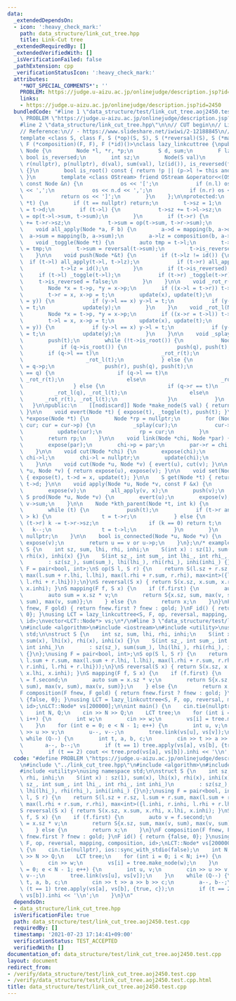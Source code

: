 ```yaml
---
data:
  _extendedDependsOn:
  - icon: ':heavy_check_mark:'
    path: data_structure/link_cut_tree.hpp
    title: Link-Cut tree
  _extendedRequiredBy: []
  _extendedVerifiedWith: []
  _isVerificationFailed: false
  _pathExtension: cpp
  _verificationStatusIcon: ':heavy_check_mark:'
  attributes:
    '*NOT_SPECIAL_COMMENTS*': ''
    PROBLEM: https://judge.u-aizu.ac.jp/onlinejudge/description.jsp?id=2450
    links:
    - https://judge.u-aizu.ac.jp/onlinejudge/description.jsp?id=2450
  bundledCode: "#line 1 \"data_structure/test/link_cut_tree.aoj2450.test.cpp\"\n#define\
    \ PROBLEM \"https://judge.u-aizu.ac.jp/onlinejudge/description.jsp?id=2450\"\n\
    #line 2 \"data_structure/link_cut_tree.hpp\"\n\n// CUT begin\n// Link-Cut Tree\n\
    // Reference:\n// - https://www.slideshare.net/iwiwi/2-12188845\n// - https://ei1333.github.io/library/structure/lct/link-cut-tree-lazy-path.cpp\n\
    template <class S, class F, S (*op)(S, S), S (*reversal)(S), S (*mapping)(F, S),\
    \ F (*composition)(F, F), F (*id)()>\nclass lazy_linkcuttree {\npublic:\n    struct\
    \ Node {\n        Node *l, *r, *p;\n        S d, sum;\n        F lz;\n       \
    \ bool is_reversed;\n        int sz;\n        Node(S val)\n            : l(nullptr),\
    \ r(nullptr), p(nullptr), d(val), sum(val), lz(id()), is_reversed(false), sz(1)\
    \ {}\n        bool is_root() const { return !p || (p->l != this and p->r != this);\
    \ }\n        template <class OStream> friend OStream &operator<<(OStream &os,\
    \ const Node &n) {\n            os << '[';\n            if (n.l) os << *(n.l)\
    \ << ',';\n            os << n.d << ',';\n            if (n.r) os << *(n.r);\n\
    \            return os << ']';\n        }\n    };\n\nprotected:\n    void update(Node\
    \ *t) {\n        if (t == nullptr) return;\n        t->sz = 1;\n        t->sum\
    \ = t->d;\n        if (t->l) {\n            t->sz += t->l->sz;\n            t->sum\
    \ = op(t->l->sum, t->sum);\n        }\n        if (t->r) {\n            t->sz\
    \ += t->r->sz;\n            t->sum = op(t->sum, t->r->sum);\n        }\n    }\n\
    \    void all_apply(Node *a, F b) {\n        a->d = mapping(b, a->d);\n      \
    \  a->sum = mapping(b, a->sum);\n        a->lz = composition(b, a->lz);\n    }\n\
    \    void _toggle(Node *t) {\n        auto tmp = t->l;\n        t->l = t->r, t->r\
    \ = tmp;\n        t->sum = reversal(t->sum);\n        t->is_reversed ^= true;\n\
    \    }\n\n    void push(Node *&t) {\n        if (t->lz != id()) {\n          \
    \  if (t->l) all_apply(t->l, t->lz);\n            if (t->r) all_apply(t->r, t->lz);\n\
    \            t->lz = id();\n        }\n        if (t->is_reversed) {\n       \
    \     if (t->l) _toggle(t->l);\n            if (t->r) _toggle(t->r);\n       \
    \     t->is_reversed = false;\n        }\n    }\n\n    void _rot_r(Node *t) {\n\
    \        Node *x = t->p, *y = x->p;\n        if ((x->l = t->r)) t->r->p = x;\n\
    \        t->r = x, x->p = t;\n        update(x), update(t);\n        if ((t->p\
    \ = y)) {\n            if (y->l == x) y->l = t;\n            if (y->r == x) y->r\
    \ = t;\n            update(y);\n        }\n    }\n    void _rot_l(Node *t) {\n\
    \        Node *x = t->p, *y = x->p;\n        if ((x->r = t->l)) t->l->p = x;\n\
    \        t->l = x, x->p = t;\n        update(x), update(t);\n        if ((t->p\
    \ = y)) {\n            if (y->l == x) y->l = t;\n            if (y->r == x) y->r\
    \ = t;\n            update(y);\n        }\n    }\n\n    void _splay(Node *t) {\n\
    \        push(t);\n        while (!t->is_root()) {\n            Node *q = t->p;\n\
    \            if (q->is_root()) {\n                push(q), push(t);\n        \
    \        if (q->l == t)\n                    _rot_r(t);\n                else\n\
    \                    _rot_l(t);\n            } else {\n                Node *r\
    \ = q->p;\n                push(r), push(q), push(t);\n                if (r->l\
    \ == q) {\n                    if (q->l == t)\n                        _rot_r(q),\
    \ _rot_r(t);\n                    else\n                        _rot_l(t), _rot_r(t);\n\
    \                } else {\n                    if (q->r == t)\n              \
    \          _rot_l(q), _rot_l(t);\n                    else\n                 \
    \       _rot_r(t), _rot_l(t);\n                }\n            }\n        }\n \
    \   }\n\npublic:\n    [[nodiscard]] Node *make_node(S val) { return new Node(val);\
    \ }\n\n    void evert(Node *t) { expose(t), _toggle(t), push(t); }\n\n    Node\
    \ *expose(Node *t) {\n        Node *rp = nullptr;\n        for (Node *cur = t;\
    \ cur; cur = cur->p) {\n            _splay(cur);\n            cur->r = rp;\n \
    \           update(cur);\n            rp = cur;\n        }\n        _splay(t);\n\
    \        return rp;\n    }\n\n    void link(Node *chi, Node *par) {\n        evert(chi);\n\
    \        expose(par);\n        chi->p = par;\n        par->r = chi;\n        update(par);\n\
    \    }\n\n    void cut(Node *chi) {\n        expose(chi);\n        Node *par =\
    \ chi->l;\n        chi->l = nullptr;\n        update(chi);\n        par->p = nullptr;\n\
    \    }\n\n    void cut(Node *u, Node *v) { evert(u), cut(v); }\n\n    Node *lca(Node\
    \ *u, Node *v) { return expose(u), expose(v); }\n\n    void set(Node *t, S x)\
    \ { expose(t), t->d = x, update(t); }\n\n    S get(Node *t) { return expose(t),\
    \ t->d; }\n\n    void apply(Node *u, Node *v, const F &x) {\n        evert(u);\n\
    \        expose(v);\n        all_apply(v, x);\n        push(v);\n    }\n\n   \
    \ S prod(Node *u, Node *v) {\n        evert(u);\n        expose(v);\n        return\
    \ v->sum;\n    }\n\n    Node *kth_parent(Node *t, int k) {\n        expose(t);\n\
    \        while (t) {\n            push(t);\n            if (t->r and t->r->sz\
    \ > k) {\n                t = t->r;\n            } else {\n                if\
    \ (t->r) k -= t->r->sz;\n                if (k == 0) return t;\n             \
    \   k--;\n                t = t->l;\n            }\n        }\n        return\
    \ nullptr;\n    }\n\n    bool is_connected(Node *u, Node *v) {\n        expose(u),\
    \ expose(v);\n        return u == v or u->p;\n    }\n};\n/* example usage:\nstruct\
    \ S {\n    int sz, sum, lhi, rhi, inhi;\n    S(int x) : sz(1), sum(x), lhi(x),\
    \ rhi(x), inhi(x) {}\n    S(int sz_, int sum_, int lhi_, int rhi_, int inhi_)\n\
    \        : sz(sz_), sum(sum_), lhi(lhi_), rhi(rhi_), inhi(inhi_) {}\n};\nusing\
    \ F = pair<bool, int>;\nS op(S l, S r) {\n    return S(l.sz + r.sz, l.sum + r.sum,\
    \ max(l.sum + r.lhi, l.lhi), max(l.rhi + r.sum, r.rhi), max<int>({l.inhi, r.inhi,\
    \ l.rhi + r.lhi}));\n}\nS reversal(S x) { return S(x.sz, x.sum, x.rhi, x.lhi,\
    \ x.inhi); }\nS mapping(F f, S x) {\n    if (f.first) {\n        auto v = f.second;\n\
    \        auto sum = x.sz * v;\n        return S{x.sz, sum, max(v, sum), max(v,\
    \ sum), max(v, sum)};\n    } else {\n        return x;\n    }\n}\nF composition(F\
    \ fnew, F gold) { return fnew.first ? fnew : gold; }\nF id() { return {false,\
    \ 0}; }\nusing LCT = lazy_linkcuttree<S, F, op, reversal, mapping, composition,\
    \ id>;\nvector<LCT::Node*> vs;\n*/\n#line 3 \"data_structure/test/link_cut_tree.aoj2450.test.cpp\"\
    \n#include <algorithm>\n#include <iostream>\n#include <utility>\nusing namespace\
    \ std;\n\nstruct S {\n    int sz, sum, lhi, rhi, inhi;\n    S(int x) : sz(1),\
    \ sum(x), lhi(x), rhi(x), inhi(x) {}\n    S(int sz_, int sum_, int lhi_, int rhi_,\
    \ int inhi_)\n        : sz(sz_), sum(sum_), lhi(lhi_), rhi(rhi_), inhi(inhi_)\
    \ {}\n};\nusing F = pair<bool, int>;\nS op(S l, S r) {\n    return S(l.sz + r.sz,\
    \ l.sum + r.sum, max(l.sum + r.lhi, l.lhi), max(l.rhi + r.sum, r.rhi), max<int>({l.inhi,\
    \ r.inhi, l.rhi + r.lhi}));\n}\nS reversal(S x) { return S(x.sz, x.sum, x.rhi,\
    \ x.lhi, x.inhi); }\nS mapping(F f, S x) {\n    if (f.first) {\n        auto v\
    \ = f.second;\n        auto sum = x.sz * v;\n        return S{x.sz, sum, max(v,\
    \ sum), max(v, sum), max(v, sum)};\n    } else {\n        return x;\n    }\n}\n\
    F composition(F fnew, F gold) { return fnew.first ? fnew : gold; }\nF id() { return\
    \ {false, 0}; }\nusing LCT = lazy_linkcuttree<S, F, op, reversal, mapping, composition,\
    \ id>;\nLCT::Node* vs[200000];\n\nint main() {\n    cin.tie(nullptr), ios::sync_with_stdio(false);\n\
    \    int N, Q;\n    cin >> N >> Q;\n    LCT tree;\n    for (int i = 0; i < N;\
    \ i++) {\n        int w;\n        cin >> w;\n        vs[i] = tree.make_node(w);\n\
    \    }\n    for (int e = 0; e < N - 1; e++) {\n        int u, v;\n        cin\
    \ >> u >> v;\n        u--, v--;\n        tree.link(vs[u], vs[v]);\n    }\n   \
    \ while (Q--) {\n        int t, a, b, c;\n        cin >> t >> a >> b >> c;\n \
    \       a--, b--;\n        if (t == 1) tree.apply(vs[a], vs[b], {true, c});\n\
    \        if (t == 2) cout << tree.prod(vs[a], vs[b]).inhi << '\\n';\n    }\n}\n"
  code: "#define PROBLEM \"https://judge.u-aizu.ac.jp/onlinejudge/description.jsp?id=2450\"\
    \n#include \"../link_cut_tree.hpp\"\n#include <algorithm>\n#include <iostream>\n\
    #include <utility>\nusing namespace std;\n\nstruct S {\n    int sz, sum, lhi,\
    \ rhi, inhi;\n    S(int x) : sz(1), sum(x), lhi(x), rhi(x), inhi(x) {}\n    S(int\
    \ sz_, int sum_, int lhi_, int rhi_, int inhi_)\n        : sz(sz_), sum(sum_),\
    \ lhi(lhi_), rhi(rhi_), inhi(inhi_) {}\n};\nusing F = pair<bool, int>;\nS op(S\
    \ l, S r) {\n    return S(l.sz + r.sz, l.sum + r.sum, max(l.sum + r.lhi, l.lhi),\
    \ max(l.rhi + r.sum, r.rhi), max<int>({l.inhi, r.inhi, l.rhi + r.lhi}));\n}\n\
    S reversal(S x) { return S(x.sz, x.sum, x.rhi, x.lhi, x.inhi); }\nS mapping(F\
    \ f, S x) {\n    if (f.first) {\n        auto v = f.second;\n        auto sum\
    \ = x.sz * v;\n        return S{x.sz, sum, max(v, sum), max(v, sum), max(v, sum)};\n\
    \    } else {\n        return x;\n    }\n}\nF composition(F fnew, F gold) { return\
    \ fnew.first ? fnew : gold; }\nF id() { return {false, 0}; }\nusing LCT = lazy_linkcuttree<S,\
    \ F, op, reversal, mapping, composition, id>;\nLCT::Node* vs[200000];\n\nint main()\
    \ {\n    cin.tie(nullptr), ios::sync_with_stdio(false);\n    int N, Q;\n    cin\
    \ >> N >> Q;\n    LCT tree;\n    for (int i = 0; i < N; i++) {\n        int w;\n\
    \        cin >> w;\n        vs[i] = tree.make_node(w);\n    }\n    for (int e\
    \ = 0; e < N - 1; e++) {\n        int u, v;\n        cin >> u >> v;\n        u--,\
    \ v--;\n        tree.link(vs[u], vs[v]);\n    }\n    while (Q--) {\n        int\
    \ t, a, b, c;\n        cin >> t >> a >> b >> c;\n        a--, b--;\n        if\
    \ (t == 1) tree.apply(vs[a], vs[b], {true, c});\n        if (t == 2) cout << tree.prod(vs[a],\
    \ vs[b]).inhi << '\\n';\n    }\n}\n"
  dependsOn:
  - data_structure/link_cut_tree.hpp
  isVerificationFile: true
  path: data_structure/test/link_cut_tree.aoj2450.test.cpp
  requiredBy: []
  timestamp: '2021-07-23 17:14:41+09:00'
  verificationStatus: TEST_ACCEPTED
  verifiedWith: []
documentation_of: data_structure/test/link_cut_tree.aoj2450.test.cpp
layout: document
redirect_from:
- /verify/data_structure/test/link_cut_tree.aoj2450.test.cpp
- /verify/data_structure/test/link_cut_tree.aoj2450.test.cpp.html
title: data_structure/test/link_cut_tree.aoj2450.test.cpp
---
```


